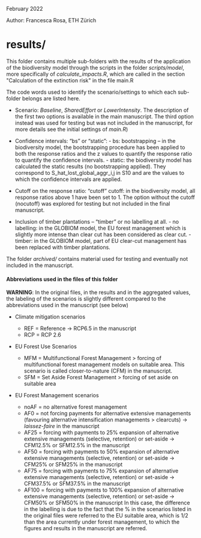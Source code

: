 February 2022

Author: Francesca Rosa, ETH Zürich

# results/

This folder contains multiple sub-folders with the results of the application of the biodiversity model through 
the scripts in the folder *scripts/model*, more specifically of *calculate_impacts.R*, which are called 
in the section "Calculation of the extinction risk" in the file main.R

The code words used to identify the scenario/settings to which each sub-folder belongs are listed here.
- Scenario: *Baseline*, *SharedEffort* or *LowerIntensity*. The description of the first two options is available 
	in the main manuscript. The third option instead was used for 
	testing but was not included in the manuscript, for more details see the initial settings of *main.R*)

- Confidence intervals: “bs” or “static”:
		- bs: bootstrapping – in the biodiversity model, the bootstrapping procedure has been applied to both the response 
	    	ratios and the z values to quantify the response ratio to quantify the confidence intervals.
		- static: the biodiversity model has calculated the static results (no bootstrapping applied). They correspond to 
	        S_hat_lost_global_aggr_i,j in S10 and are the values to which the confidence intervals are applied.

- Cutoff on the response ratio: “cutoff” 
	cutoff: in the biodiversity model, all response ratios above 1 have been set to 1.
	The option without the cutoff (nocutoff) was explored for testing but not included in the final manuscript.  

- Inclusion of timber plantations – “timber” or no labelling at all.
		- no labelling: in the GLOBIOM model, the EU forest management which is slightly more intense than clear cut has been 
		      considered as clear cut. 
		- timber: in the GLOBIOM model, part of EU clear-cut management has been replaced with timber plantations. 

The folder *archived/* contains material used for testing and eventually not included in the manuscript.


#### Abbreviations used in the files of this folder

**WARNING**: In the original files, in the results and in the aggregated values, the labeling of the scenarios is slightly different
          compared to the abbreviations used in the manuscript (see below)

- Climate mitigation scenarios
	- REF = Reference -> RCP6.5 in the manuscript
	- RCP = RCP 2.6

- EU Forest Use Scenarios
	- MFM = Multifunctional Forest Management > forcing of multifunctional forest management models on suitable area. This scenario is called closer-to-nature (CFM) in the manuscript.
	- SFM = Set Aside Forest Management > forcing of set aside on suitable area

- EU Forest Management scenarios
	- noAF = no alternative forest management
	- AF0 = not forcing payments for alternative extensive managements (favouring alternative intensification managements > clearcuts) -> *laissez-faire* in the manuscript
	- AF25 = forcing with payments to 25% expansion of alternative extensive managements (selective, retention) or set-aside -> CFM12.5% or SFM12.5% in the manuscript
	- AF50 = forcing with payments to 50% expansion of alternative extensive managements (selective, retention) or set-aside -> CFM25% or SFM25% in the manuscript
	- AF75 = forcing with payments to 75% expansion of alternative extensive managements (selective, retention) or set-aside -> CFM37.5% or SFM37.5% in the manuscript
	- AF100 = forcing with payments to 100% expansion of alternative extensive managements (selective, retention) or set-aside -> CFM50% or SFM50% in the manuscript
In this case, the difference in the labelling is due to the fact that the % in the scenarios listed in the original files were referred to the EU suitable area, which is 1/2 than the area
currently under forest management, to which the figures and results in the manuscript are referred. 